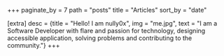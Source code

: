 +++
paginate_by = 7
path = "posts"
title = "Articles"
sort_by = "date"

[extra]
desc = {title = "Hello! I am nully0x", img = "me.jpg", text = "I am a Software Developer with flare and passion for technology, designing accessible application, solving problems and contributing to the community."}
+++
